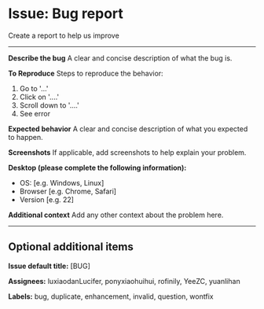 # Issue: Bug report 

Create a report to help us improve

------
**Describe the bug**
A clear and concise description of what the bug is.

**To Reproduce**
Steps to reproduce the behavior:
1. Go to '...'
2. Click on '....'
3. Scroll down to '....'
4. See error

**Expected behavior**
A clear and concise description of what you expected to happen.

**Screenshots**
If applicable, add screenshots to help explain your problem.

**Desktop (please complete the following information):**
 - OS: [e.g. Windows, Linux]
 - Browser [e.g. Chrome, Safari]
 - Version [e.g. 22]

**Additional context**
Add any other context about the problem here.

------

## Optional additional items

**Issue default title:** [BUG]

**Assignees:** luxiaodanLucifer, ponyxiaohuihui, rofinily, YeeZC, yuanlihan

**Labels:** bug, duplicate, enhancement, invalid, question, wontfix